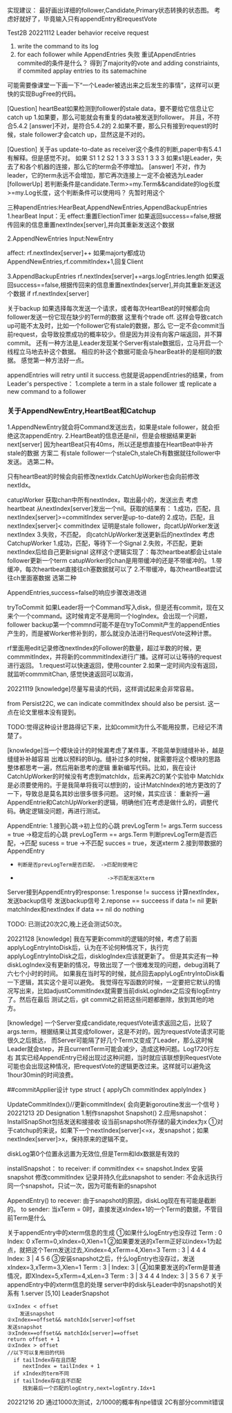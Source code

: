 实现建议：
最好画出详细的follower,Candidate,Primary状态转换的状态图。
考虑好就好了，毕竟输入只有appendEntry和requestVote

Test2B 20221112
Leader behavior
receive request
1. write the command to its log
2. for each follower
        while AppendEntries 失败
            重试AppendEntries
   commited的条件是什么？
   得到了majority的vote and 
   adding constriaints, if commited
        applay entries to its satemachine

可能需要像课堂一下画一下“一个Leader被选出来之后发生的事情”，这样可以更快的实现BugFree的代码。


[Question]
heartBeat如果检测到follower的stale data，要不要给它信息让它catch up
1.如果要，那么可能就会有重复的data被发送到follower。
并且，不符合5.4.2
[answer]不对，是符合5.4.2的
2.如果不要，那么只有接到request的时候，stale follower才会catch up，显然这是不对的。

[Question]
关于as update-to-date as receiver这个条件的判断,paper中有5.4.1有解释。但是感觉不对。
如果
S1 1 2 
S2 1 3 3 3
S3 1 3 3 3
如果s1是Leader，失去了和各个机器的连接，那么它的term会不停增加。
[answer]
不对，作为leader，它的term永远不会增加，那它再次连接上一定不会被选为Leader
[followerUp]
若判断条件是candidate.Term>=my.Term&&candidate的log长度>=my.Log长度，这个判断条件可以使用吗？
先暂时用这个


三种apendEntries:HearBeat,AppendNewEntries,AppendBackupEntries
1.hearBeat
Input：无
effect:重置ElectionTimer
如果返回success==false,根据传回来的信息重置nextIndex[server],并向其重新发送这个数据

2.AppendNewEntries
Input:NewEntry

affect:
rf.nextIndex[server]++
如果majorty都成功AppendNewEntries,rf.commitIndex+1,回复Client

3.AppendBackupEntries
rf.nextIndex[server]+=args.logEntries.length
如果返回success==false,根据传回来的信息重置nextIndex[server],并向其重新发送这个数据
if rf.nextIndex[server]

关于backup
如果选择每次发送一个请求，或者每次HeartBeat的时候都会向follower发送一份它现在缺少的Term的数据
这里有个trade off. 这样会导致catch up可能不太及时，比如一个follower它有stale的数据，那么
它一定不会commit当前request，会导致投票成功的概率较少。但是因为并没有向客户端返回，并不算commit。
还有一种方法是,Leader发现某个Server有stale数据后，立马开启一个线程立马地去补这个数据。
相应的补这个数据可能会与hearBeat补的是相同的数据。
感觉第一种方法好一点。


appendEntries will retry until it success.也就是说appendEntries的结果，from Leader's perspective：
1.complete a term in a stale follower 或 replicate a new command to a follower

### 关于AppendNewEntry,HeartBeat和Catchup
1.AppendNewEntry就会将Command发送出去，如果是stale follower，就会拒绝这次appendEntry.
2.HeartBeat的信息还是nil，但是会根据结果更新next[server]
因为heartBeat只有40ms，所以还是想直接在HeartBeat中补齐stale的数据
方案二
有stale follower一个staleCh,staleCh有数据就往follower中发送。
选第二种。

只有heartBeat的时候会向前修改nextIdx.CatchUpWorker也会向前修改nextIdx。

catupWorker
获取chan中所有nextIndex，取出最小的，发送出去
考虑heartbeat
从nextIndex[server]发出一个nil。获取的结果有：
1.成功，匹配，且nextIndex[server]>=commitIndex
server是up-to-date的
2.成功，匹配，且nextIndex[server]< commitIndex
证明是stale follower，向catUpWorker发送nextIndex
3.失败，不匹配，
向catchUpWorker发送更新后的nextIndex
考虑CatchupWorker
1.成功，匹配，等待下一个Signal
2.失败，不匹配，更新nextIndex后给自己更新signal
这样这个逻辑实现了：每次heartbeat都会让stale follower更新一个term
catupWorker的chan是用带缓冲的还是不带缓冲的。
1.带缓冲，每次heartbeat直接往ch塞数据就可以了
2.不带缓冲，每次heartBeat尝试往ch里面塞数据
选第二种

AppendEntries,success=false的响应步骤改进改进



tryToCommit
如果Leader将一个Command写入disk，但是还有commit，现在又来个一个command。这时候肯定不是用同一个logIndex。会出现一个问题，follower backup第一个commnd可能不是在tryToCommit产生的appendEnties产生的，而是被Worker修补到的，那么就没办法进行RequestVote这种计票。

rf里面用edit记录修改nextIndex的Follower的数量，超过半数的时候，更commmitIndex，并将新的commmitIndex进行广播。这样可以让等待的request进行返回。
1.request可以快速返回，使用counter
2.如果一定时间内没有返回，就监听commmitChan,
感觉快速返回可以取消，

20221119
[knowledge]尽量写易读的代码，这样调试起来会非常容易。

from Persist22C, we can indicate commitIndex should also be persist. 这一点在论文里根本没有提到。



TODO:觉得这种设计思路得记下来，比如commit为什么不能用投票，已经记不清楚了。

[knowledge]当一个模块设计的时候漏考虑了某件事，不能简单到缝缝补补，越是缝缝补补越容易
出难以预料的BUg。缝补过多的时候，就需要将这个模块的思路整体都思考一遍，然后用新思考的逻辑
重新编写代码。比如，我在设计CatchUpWorker的时候没有考虑到matchIdx，后来再2C的某个实验中
MatchIdx是必须要使用的。于是我简单将我可以想到的，设计MatchIndex的地方更改的了一下，导致总是莫名其妙出很多很多问题。
这时候，其实应该：
重新捋一遍AppendEntrie和CatchUpWorker的逻辑，明确他们在考虑是做什么的，调整代码。确定逻辑没问题，再进行测试。

AppendEntrie:
1.接到心跳->初上位的心跳 prevLogTerm != args.Term
          success = true
          ->稳定后的心跳 prevLogTerm == args.Term
          判断prevLogTerm是否匹配，->匹配 sucess =  true
                                   ->不匹配 succes = true，发送xterm
2.接到带数据的AppendEntry
  -     判断是否prevLogTerm是否匹配， ->匹配则使用它
  -                                  ->不匹配发送Xterm

Server接到AppendEntry的response:
1.response != success 
    计算nextIndex，发送backup信号
    发送backup信号
2.reponse == succeess
    if data != nil 
        更新matchIndex和nextIndex
    if data == nil
        do nothing


TODO:
已测试20次2C,晚上还会测试50次。

20221128
[knowledge]
我在写更新commit的逻辑的时候，考虑了前面applyLogEntryIntoDisk后，认为在不论何种情况下，执行完applyLogEntryIntoDisk之后，disklogIndex应该就更新了。
但是其实还有一种diskLogIndex没有更新的情况，导致出现了一个很难发现的问题，debug消耗了六七个小时的时间。
如果我在当时写的时候，就点回去applyLogEntryIntoDisk看一下逻辑，其实这个是可以避免。
我觉得在写函数的时候，一定要把它默认的情况写出来，比如adjustCommitIndex就需要当前diskLogIndex之后没有logEntry了。然后在最后
测试之后，git commit之前把这些问题都删除，放到其他的地方。

[knowledge]
一个Server变成candidate,requestVote请求返回之后，比较了args.term，根据结果让其变成follower，这是不对的。因为requestVote请求可能很久之后抵达，
而Server可能隔了好几个Term又变成了Leader，那么这时候Leader就会step，并且currentTerm可能会减少，造成这种问题。Log1720行左右
其实已经AppendEntry已经出现过这种问题，当时就应该联想到RequestVote可能也会出现这种情况，把requestVote的逻辑更改过来。这样就可以避免这1hour30min的时间浪费。

##commitApplier设计
type struct {
    applyCh
    commitIndex
    applyIndex
}

UpdateCommitIndex()//更新commitIndex{
    会向更新goroutine发出一个信号
}
20221213
2D Designation
1.制作snapshot Snapshot()
2.应用snapshot：InstallSnapShot包括发送和接接收
    设当前snapshot所存储的最大index为x
    ①对于catchup的来说，如果下一个nextIndex[server]<=x，发snapshot；如果nextIndex[server]>x，保持原来的逻辑不变。

diskLog第0个位置永远置为无效位,但是Term和Idx数据是有效的

installSnapshot：
to receiver:
    if commitIndex <= snapshot.Index
        安装snapshot
        修改commitIndex
    记录并持久化此snapshot
to sender:
    不会永远执行同一个snapshot，只试一次，因为可能有新的snapshot

AppendEntry()
to recever:
    由于snapshot的原因，diskLog现在有可能是截断的。
to sender:
    当xTerm = 0时，直接发送xIndex+1的一个Term的数据，不管目前Term是什么

关于appendEntry中的xterm信息的生成
    ①如果什么logEntry也没存过
    Term : 0
    Index: 0
    xTerm=0,xIndex=0,Xlen=1
    ②如果要发送的xTerm正好以index=1为起点，就把这个Term发送过去,Xindex=4,xTerm=4,Xlen=3
    Term : 3 | 4 4 4
    Index: 3 | 4 5 6
    ③安装snapshot之后，什么logEntry也没存过，发送xIndex=3,xTerm=3,Xlen=1
    Term : 3 |
    Index: 3 |
    ④如果要发送的xTerm是普通情况，即XIndex=5,xTerm=4,xLen=3
    Term : 3 | 3 4 4 4
    Index: 3 | 3 5 6 7
关于appendEntry中的xterm信息的处理
    server中的disk与Leader中的snapshot的关系有
    1.server [5,10]
    LeaderSnapshot

    ①xIndex < offset
        发送snapshot
    ②xIndex==offset&& matchIdx[server]<offset
    发送snapshot
    ③xIndex==offset&& matchIdx[server]==offset
    return offset + 1
    ②xIndex > offset
    //以下可以复用旧的代码
      if tailIndex存在且匹配
         nextIndex = tailIndex + 1
      if xIndex的term不同
      if tailIndex存在且不匹配
         找到最后一个匹配的logEntry,next=logEntry.Idx+1
20221216 2D 通过1000次测试，2/1000的概率有npe错误
2C有部分commit错误


      
